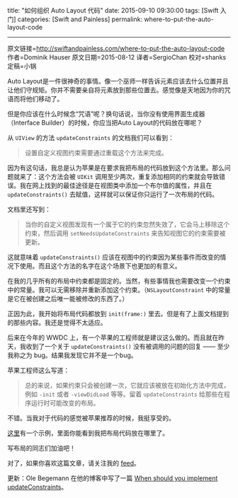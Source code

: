 title: "如何组织 Auto Layout 代码"
date: 2015-09-10 09:30:00
tags: [Swift 入门]
categories: [Swift and Painless]
permalink: where-to-put-the-auto-layout-code

---
原文链接=http://swiftandpainless.com/where-to-put-the-auto-layout-code
作者=Dominik Hauser
原文日期=2015-08-12
译者=SergioChan
校对=shanks
定稿=小锅

<!--此处开始正文-->

Auto Layout是一件很神奇的事情。像一个巫师一样告诉元素应该去什么位置并且让他们守规矩。你并不需要亲自将元素放到那些位置去。感觉像是天地因为你的咒语而将他们移动了。

但是你应该在什么时候念“咒语”呢？换句话说，当你没有使用界面生成器（Interface Builder）的时候，你应当把Auto Layout的代码放在哪呢？

<!--more-->

从 `UIView` 的方法 `updateConstraints` 的文档我们可以看到：

> 设置自定义视图约束需要通过重载这个方法来完成。

因为有这句话，我总是认为苹果是在要求我把布局的代码放到这个方法里。那么问题就来了：这个方法会被 `UIKit` 调用至少两次，重复添加相同的约束就会导致错误。我在网上找到的最佳途径是在视图类中添加一个布尔值的属性，并且在  `updateConstraints()` 去赋值，这样就可以保证你只运行了一次布局的代码。

文档里还写到：

> 当你的自定义视图发现有一个属于它的约束忽然失效了，它会马上移除这个约束，然后调用 `setNeedsUpdateConstraints` 来告知视图它的约束需要被更新。

这就意味着 `updateConstraints()` 应该在视图中的约束因为某些事件而改变的情况下使用。而且这个方法的名字在这个场景下也更加的有意义。

在我的几乎所有的布局中约束都是固定的。当然，有些事情我也需要改变一个约束中的常量。我可以无需移除并重新添加这个约束。（`NSLayoutConstraint` 中的常量是它在被创建之后唯一能被修改的东西了。）

正因为此，我开始将布局代码都放到 `init(frame:)` 里去。但是有了上面文档提到的那些内容。我还是觉得不太适应。

后来在今年的 WWDC 上，有一个苹果的工程师就是建议这么做的。而且就在昨天，我收到了一个关于 `updateConstraints()` 没有被调用的问题的回复 —— 至少我称之为 bug。结果我发现它并不是一个bug。

苹果工程师这么写道：

> 总的来说，如果约束只会被创建一次，它就应该被放在初始化方法中完成，例如 `-init` 或者 `-viewDidLoad` 等等。留着 `updateConstraints` 给那些在程序运行时可能改变的布局。

不错。当我对于代码的感觉被苹果推荐的时候，我挺享受的。

[这里](http://swiftandpainless.com/dont-put-view-code-into-your-view-controller/)有一个示例，里面你能看到我把布局代码放在哪里了。

写布局的同志们加油吧！

对了，如果你喜欢这篇文章，请关注我的 [feed](http://swiftandpainless.com/feed)。

更新：Ole Begemann 在他的博客中写了一篇 [When should you implement updateConstraints](http://oleb.net/blog/2015/08/how-to-use-updateconstraints/)。
